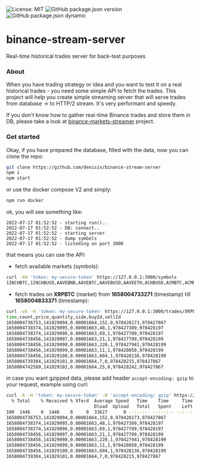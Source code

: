 ![License: MIT](https://img.shields.io/badge/License-MIT-green)
![GitHub package.json version](https://img.shields.io/github/package-json/v/denisix/binance-stream-server)
![GitHub package.json dynamic](https://img.shields.io/github/package-json/keywords/denisix/binance-stream-server)

# binance-stream-server
Real-time historical trades server for back-test purposes

### About
When you have trading strategy or idea and you want to test it on a real historical trades - you need some simple API to fetch the trades.
This project will help you create simple streaming server that will serve trades from database -> to HTTP/2 stream.
It's very performant and speedy.

If you don't know how to gather real-time Binance trades and store them in DB, please take a look at [binance-markets-streamer](https://github.com/denisix/binance-markets-streamer) project.

### Get started
Okay, if you have prepared the database, filled with the data, now you can clone the repo:
```sh
git clone https://github.com/denisix/binance-stream-server
npm i
npm start
```

or use the docker compose V2 and simply:
```sh
npm run docker
```

ok, you will see something like:

```
2022-07-17 01:52:52 - starting run()..
2022-07-17 01:52:52 - DB: connect..
2022-07-17 01:52:52 - starting server
2022-07-17 01:52:52 - dump symbols
2022-07-17 01:52:52 - listeding on port 3000
```

that means you can use the API:
* fetch available markets (symbols):
```sh
curl -kH 'token: my-secure-token' https://127.0.0.1:3000/symbols
1INCHBTC,1INCHBUSD,AAVEBNB,AAVEBTC,AAVEBUSD,AAVEETH,ACHBUSD,ACMBTC,ACMBUSD,ADABNB....
```

* fetch trades on **XRPBTC** (market) from **1658004733271** (timestamp) till **1658004833371** (timestamp):
```sh
curl -vk -H 'token: my-secure-token' https://127.0.0.1:3000/trades/XRPBTC/1658004733271/1658004833371
time,count,price,quantity,side,buyId,sellId
1658004736753,141029094,0.00001664,152,0,978428173,978427867
1658004738374,141029095,0.00001663,48,1,978427389,978428197
1658004738374,141029096,0.00001663,69,1,978427709,978428197
1658004738456,141029097,0.00001663,21,1,978427709,978428199
1658004738456,141029098,0.00001663,220,1,978427941,978428199
1658004738456,141029099,0.00001663,11,1,978428050,978428199
1658004738456,141029100,0.00001663,604,1,978428136,978428199
1658004739384,141029101,0.00001664,7,0,978428215,978427867
1658004742589,141029102,0.00001664,25,0,978428242,978427867
```

in case you want gzipped data, please add header `accept-encoding: gzip` to your request, example using curl:
```sh
curl -k -H 'token: my-secure-token' -H 'accept-encoding: gzip' https://127.0.0.1:3000/trades/XRPBTC/1658004733271/1658004833371 --output - | zcat 
  % Total    % Received % Xferd  Average Speed   Time    Time     Time  Current
                                 Dload  Upload   Total   Spent    Left  Speed
100  1446    0  1446    0     0  33627      0 --:--:-- --:--:-- --:--:-- 33627
1658004736753,141029094,0.00001664,152,0,978428173,978427867
1658004738374,141029095,0.00001663,48,1,978427389,978428197
1658004738374,141029096,0.00001663,69,1,978427709,978428197
1658004738456,141029097,0.00001663,21,1,978427709,978428199
1658004738456,141029098,0.00001663,220,1,978427941,978428199
1658004738456,141029099,0.00001663,11,1,978428050,978428199
1658004738456,141029100,0.00001663,604,1,978428136,978428199
1658004739384,141029101,0.00001664,7,0,978428215,978427867
```
